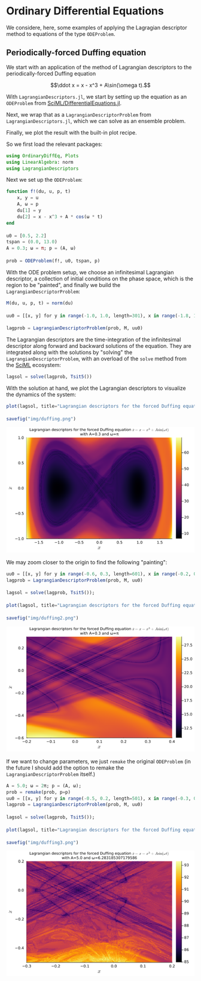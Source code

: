 # Ordinary Differential Equations

We considere, here, some examples of applying the Lagragian descriptor method to equations of the type `ODEProblem`.

## Periodically-forced Duffing equation

We start with an application of the method of Lagrangian descriptors to the periodically-forced Duffing equation

```math
\ddot x = x - x^3 + A\sin(\omega t).
```

With `LagrangianDescriptors.jl`, we start by setting up the equation as an `ODEProblem` from [SciML/DifferentialEquations.jl](https://github.com/SciML/DifferentialEquations.jl).

Next, we wrap that as a `LagrangianDescriptorProblem` from `LagrangianDescriptors.jl`, which we can solve as an ensemble problem.

Finally, we plot the result with the built-in plot recipe.

So we first load the relevant packages:

```julia duffing
using OrdinaryDiffEq, Plots
using LinearAlgebra: norm
using LagrangianDescriptors
```

Next we set up the `ODEProblem`:

```julia duffing
function f!(du, u, p, t)
    x, y = u
    A, ω = p
    du[1] = y
    du[2] = x - x^3 + A * cos(ω * t)
end

u0 = [0.5, 2.2]
tspan = (0.0, 13.0)
A = 0.3; ω = π; p = (A, ω)

prob = ODEProblem(f!, u0, tspan, p)
```

With the ODE problem setup, we choose an infinitesimal Lagrangian descriptor, a collection of initial conditions on the phase space, which is the region to be "painted", and finally we build the `LagrangianDescriptorProblem`:

```julia duffing
M(du, u, p, t) = norm(du)

uu0 = [[x, y] for y in range(-1.0, 1.0, length=301), x in range(-1.8, 1.8, length=301)]

lagprob = LagrangianDescriptorProblem(prob, M, uu0)
```

The Lagrangian descriptors are the time-integration of the infinitesimal descriptor along forward and backward solutions of the equation. They are integrated along with the solutions by "solving" the `LagrangianDescriptorProblem`, with an overload of the `solve` method from the [SciML](https://sciml.ai) ecosystem:

```julia duffing
lagsol = solve(lagprob, Tsit5())
```

With the solution at hand, we plot the Lagrangian descriptors to visualize the dynamics of the system:

```julia duffing
plot(lagsol, title="Lagrangian descriptors for the forced Duffing equation \$\\ddot x = x - x^3 + A\\sin(\\omega t)\$\nwith A=$A and ω=$ω", titlefont=8, xlabel="\$x\$", ylabel="\$\\dot x\$")

savefig("img/duffing.png")
```

![Duffing](img/duffing.png)

We may zoom closer to the origin to find the following "painting":

```julia duffing
uu0 = [[x, y] for y in range(-0.6, 0.3, length=601), x in range(-0.2, 0.4, length=401)]
lagprob = LagrangianDescriptorProblem(prob, M, uu0)

lagsol = solve(lagprob, Tsit5());

plot(lagsol, title="Lagrangian descriptors for the forced Duffing equation \$\\ddot x = x - x^3 + A\\sin(\\omega t)\$\nwith A=$A and ω=$ω", titlefont=8, xlabel="\$x\$", ylabel="\$\\dot x\$")

savefig("img/duffing2.png")
```

![Duffing](img/duffing2.png)

If we want to change parameters, we just `remake` the original `ODEProblem` (in the future I should add the option to remake the `LagrangianDescriptorProblem` itself.)

```julia
A = 5.0; ω = 2π; p = (A, ω);
prob = remake(prob, p=p)
uu0 = [[x, y] for y in range(-0.5, 0.2, length=501), x in range(-0.3, 0.2, length=401)]
lagprob = LagrangianDescriptorProblem(prob, M, uu0)

lagsol = solve(lagprob, Tsit5());

plot(lagsol, title="Lagrangian descriptors for the forced Duffing equation \$\\ddot x = x - x^3 + A\\sin(\\omega t)\$\nwith A=$A and ω=$ω", titlefont=8, xlabel="\$x\$", ylabel="\$\\dot x\$")

savefig("img/duffing3.png")
```

![Duffing](img/duffing3.png)
